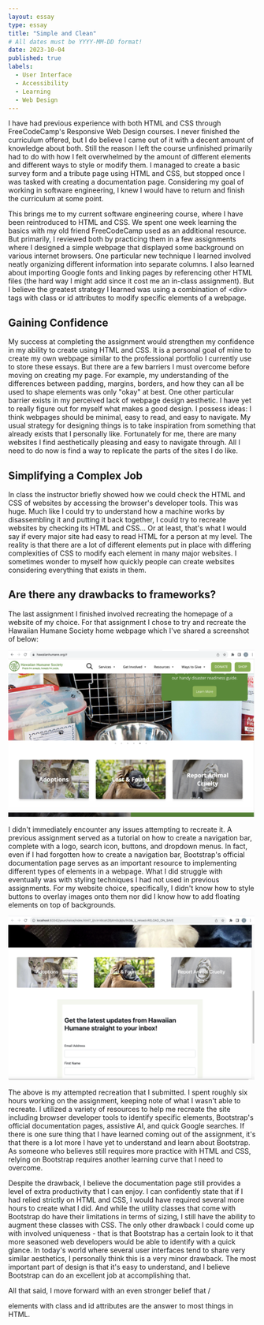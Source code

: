 ```yaml
---
layout: essay
type: essay
title: "Simple and Clean"
# All dates must be YYYY-MM-DD format!
date: 2023-10-04
published: true
labels:
  - User Interface
  - Accessibility
  - Learning
  - Web Design
---
```


I have had previous experience with both HTML and CSS through FreeCodeCamp's Responsive Web Design courses. I never finished the curriculum offered, but I do believe I came out of it with a decent amount of knowledge about both. Still the reason I left the course unfinished primarily had to do with how I felt overwhelmed by the amount of different elements and different ways to style or modify them. I managed to create a basic survey form and a tribute page using HTML and CSS, but stopped once I was tasked with creating a documentation page. Considering my goal of working in software engineering, I knew I would have to return and finish the curriculum at some point.

This brings me to my current software engineering course, where I have been reintroduced to HTML and CSS. We spent one week learning the basics with my old friend FreeCodeCamp used as an additional resource. But primarily, I reviewed both by practicing them in a few assignments where I designed a simple webpage that displayed some background on various internet browsers. One particular new technique I learned involved neatly organizing different information into separate columns. I also learned about importing Google fonts and linking pages by referencing other HTML files (the hard way I might add since it cost me an in-class assignment). But I believe the greatest strategy I learned was using a combination of \<div> tags with class or id attributes to modify specific elements of a webpage.

## Gaining Confidence

My success at completing the assignment would strengthen my confidence in my ability to create using HTML and CSS. It is a personal goal of mine to create my own webpage similar to the professional portfolio I currently use to store these essays. But there are a few barriers I must overcome before moving on creating my page. For example, my understanding of the differences between padding, margins, borders, and how they can all be used to shape elements was only "okay" at best. One other particular barrier exists in my perceived lack of webpage design aesthetic. I have yet to really figure out for myself what makes a good design. I possess ideas: I think webpages should be minimal, easy to read, and easy to navigate. My usual strategy for designing things is to take inspiration from something that already exists that I personally like. Fortunately for me, there are many websites I find aesthetically pleasing and easy to navigate through. All I need to do now is find a way to replicate the parts of the sites I do like.

## Simplifying a Complex Job

In class the instructor briefly showed how we could check the HTML and CSS of websites by accessing the browser's developer tools. This was huge. Much like I could try to understand how a machine works by disassembling it and putting it back together, I could try to recreate websites by checking its HTML and CSS... Or at least, that's what I would say if every major site had easy to read HTML for a person at my level. The reality is that there are a lot of different elements put in place with differing complexities of CSS to modify each element in many major websites. I sometimes wonder to myself how quickly people can create websites considering everything that exists in them.

## Are there any drawbacks to frameworks?

The last assignment I finished involved recreating the homepage of a website of my choice. For that assignment I chose to try and recreate the Hawaiian Humane Society home webpage which I've shared a screenshot of below:

<img class="img-fluid" src="../img/humane-society-screenshot.png" width="500px">

I didn't immediately encounter any issues attempting to recreate it. A previous assignment served as a tutorial on how to create a navigation bar, complete with a logo, search icon, buttons, and dropdown menus. In fact, even if I had forgotten how to create a navigation bar, Bootstrap's official documentation page serves as an important resource to implementing different types of elements in a webpage. What I did struggle with eventually was with styling techniques I had not used in previous assignments. For my website choice, specifically, I didn't know how to style buttons to overlay images onto them nor did I know how to add floating elements on top of backgrounds.

<img class="img-fluid" src="../img/humane-society-bootstrap.png" width="500px">

The above is my attempted recreation that I submitted. I spent roughly six hours working on the assignment, keeping note of what I wasn't able to recreate. I utilized a variety of resources to help me recreate the site including browser developer tools to identify specific elements, Bootstrap's official documentation pages, assistive AI, and quick Google searches. If there is one sure thing that I have learned coming out of the assignment, it's that there is a lot more I have yet to understand and learn about Bootstrap. As someone who believes still requires more practice with HTML and CSS, relying on Bootstrap requires another learning curve that I need to overcome.

Despite the drawback, I believe the documentation page still provides a level of extra productivity that I can enjoy. I can confidently state that if I had relied strictly on HTML and CSS, I would have required several more hours to create what I did. And while the utility classes that come with Bootstrap do have their limitations in terms of sizing, I still have the ability to augment these classes with CSS. The only other drawback I could come up with involved uniqueness - that is that Bootstrap has a certain look to it that more seasoned web developers would be able to identify with a quick glance. In today's world where several user interfaces tend to share very similar aesthetics, I personally think this is a very minor drawback. The most important part of design is that it's easy to understand, and I believe Bootstrap can do an excellent job at accomplishing that.

All that said, I move forward with an even stronger belief that /<div> elements with class and id attributes are the answer to most things in HTML.
